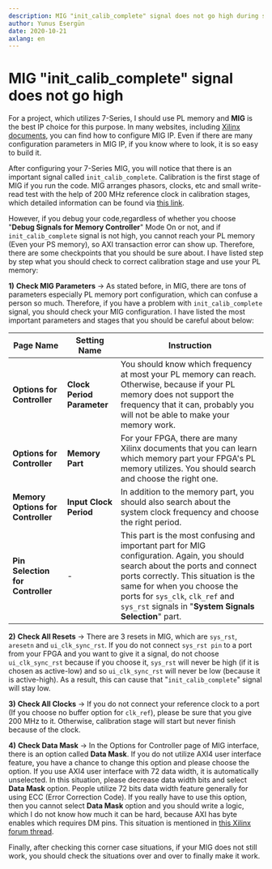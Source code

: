 ```yaml
---
description: MIG "init_calib_complete" signal does not go high during simulation
author: Yunus Esergün
date: 2020-10-21
axlang: en
---
```

# MIG "init_calib_complete" signal does not go high

For a project, which utilizes 7-Series, I should use PL memory and **MIG** is
the best IP choice for this purpose. In many websites, including [Xilinx
documents](https://www.xilinx.com/support/documentation/ip_documentation/mig_7series/v4_1/ug586_7Series_MIS.pdf),
you can find how to configure MIG IP. Even if there are many configuration
parameters in MIG IP, if you know where to look, it is so easy to build it.

After configuring your 7-Series MIG, you will notice that there is an important
signal called `init_calib_complete`. Calibration is the first stage of MIG if
you run the code. MIG arranges phasors, clocks, etc and small write-read test
with the help of 200 MHz reference clock in calibration stages, which detailed
information can be found via [this
link](https://www.xilinx.com/support/answers/51954.html).

However, if you debug your code,regardless of whether you choose "**Debug
Signals for Memory Controller**" Mode On or not, and if `init_calib_complete`
signal is not high, you cannot reach your PL memory (Even your PS memory), so
AXI transaction error can show up. Therefore, there are some checkpoints that
you should be sure about. I have listed step by step what you should check to
correct calibration stage and use your PL memory:

**1)** **Check MIG Parameters** → As stated before, in MIG, there are tons of
parameters especially PL memory port configuration, which can confuse a person
so much. Therefore, if you have a problem with `init_calib_complete` signal,
you should check your MIG configuration. I have listed the most important
parameters and stages that you should be careful about below:

Page Name|Setting Name|Instruction
---------------|-----------|---------------------------------------------------------
**Options for Controller**|**Clock Period Parameter**|You should know which frequency at most your PL memory can reach. Otherwise, because if your PL memory does not support the frequency that it can, probably you will not be able to make your memory work.
**Options for Controller**|**Memory Part**| For your FPGA, there are many Xilinx documents that you can learn which memory part your FPGA's PL memory utilizes. You should search and choose the right one.
**Memory Options for Controller**|**Input Clock Period**|In addition to the memory part, you should also search about the system clock frequency and choose the right period.
**Pin Selection for Controller**|-|This part is the most confusing and important part for MIG configuration. Again, you should search about the ports and connect ports correctly. This situation is the same for when you choose the ports for `sys_clk`, `clk_ref` and `sys_rst` signals in "**System Signals Selection**" part.

**2)** **Check All Resets** → There are 3 resets in MIG, which are `sys_rst`,
`aresetn` and `ui_clk_sync_rst`. If you do not connect `sys_rst pin` to a port
from your FPGA and you want to give it a signal, do not choose `ui_clk_sync_rst`
because if you choose it, `sys_rst` will never be high (if it is chosen as
active-low) and so `ui_clk_sync_rst` will never be low (because it is
active-high). As a result, this can cause that "`init_calib_complete`" signal
will stay low.

**3)** **Check All Clocks** → If you do not connect your reference clock to a
port (If you choose no buffer option for `clk_ref`), please be sure that you
give 200 MHz to it. Otherwise, calibration stage will start but never finish
because of the clock.

**4)** **Check Data Mask** → In the Options for Controller page of MIG
interface, there is an option called **Data Mask**. If you do not utilize AXI4
user interface feature, you have a chance to change this option and please
choose the option. If you use AXI4 user interface with 72 data width, it is
automatically unselected. In this situation, please decrease data width bits and
select **Data Mask** option. People utilize 72 bits data width feature
generally for using ECC (Error Correction Code). If you really have to use this
option, then you cannot select **Data Mask** option and you should write a
logic, which I do not know how much it can be hard, because AXI has byte enables
which requires DM pins. This situation is mentioned in [this Xilinx forum
thread](https://forums.xilinx.com/t5/Memory-Interfaces-and-NoC/MIG-7-Series-2018-2-Cannot-disable-data-mask-dm/td-p/974993).

Finally, after checking this corner case situations, if your MIG does not still
work, you should check the situations over and over to finally make it work.
